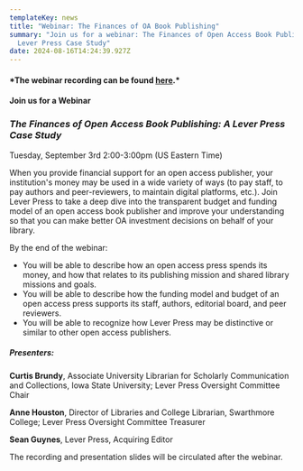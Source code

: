 ```yaml
---
templateKey: news
title: "Webinar: The Finances of OA Book Publishing"
summary: "Join us for a webinar: The Finances of Open Access Book Publishing: A
  Lever Press Case Study"
date: 2024-08-16T14:24:39.927Z
---
```

#### **\*T﻿he webinar recording can be found [here](https://drive.google.com/file/d/1cScbFmMBKtzyvFDrMsGAaG8HSDHewbcP/view).***

#### **Join us for a Webinar**

### ***The Finances of Open Access Book Publishing: A Lever Press Case Study***

Tuesday, September 3rd 2:00-3:00pm (US Eastern Time) 

When you provide financial support for an open access publisher, your institution's money may be used in a wide variety of ways (to pay staff, to pay authors and peer-reviewers, to maintain digital platforms, etc.). Join Lever Press to take a deep dive into the transparent budget and funding model of an open access book publisher and improve your understanding so that you can make better OA investment decisions on behalf of your library.

By the end of the webinar:

* You will be able to describe how an open access press spends its money, and how that relates to its publishing mission and shared library missions and goals.
* You will be able to describe how the funding model and budget of an open access press supports its staff, authors, editorial board, and peer reviewers.
* You will be able to recognize how Lever Press may be distinctive or similar to other open access publishers.

##### Presenters:﻿

**Curtis Brundy**, Associate University Librarian for Scholarly Communication and Collections, Iowa State University; Lever Press Oversight Committee Chair

**Anne Houston**, Director of Libraries and College Librarian, Swarthmore College; Lever Press Oversight Committee Treasurer

**Sean Guynes**, Lever Press, Acquiring Editor

The recording and presentation slides will be circulated after the webinar.